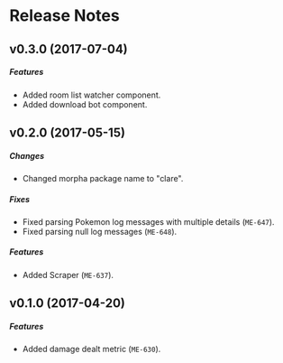 # Release Notes

## v0.3.0 (2017-07-04)
##### Features
- Added room list watcher component.
- Added download bot component.

## v0.2.0 (2017-05-15)
##### Changes
- Changed morpha package name to "clare".

##### Fixes
- Fixed parsing Pokemon log messages with multiple details (`ME-647`).
- Fixed parsing null log messages (`ME-648`).

##### Features
- Added Scraper (`ME-637`).

## v0.1.0 (2017-04-20)
##### Features
- Added damage dealt metric (`ME-630`).
